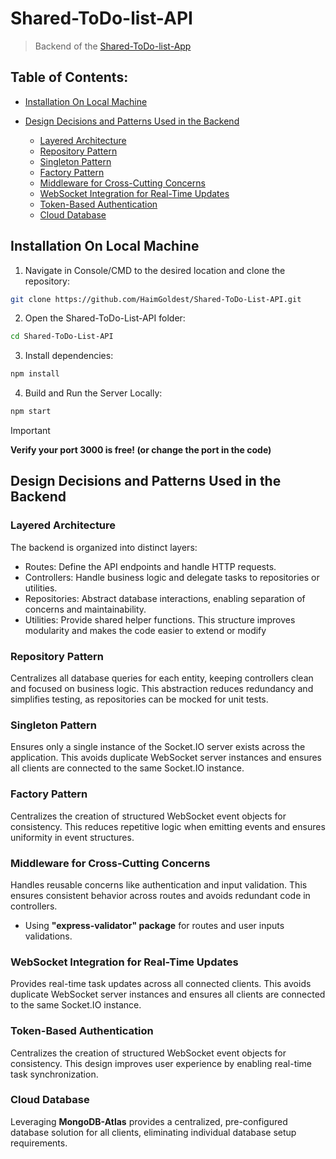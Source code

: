 # Shared-ToDo-list-API
> Backend of the [Shared-ToDo-list-App](https://github.com/HaimGoldest/Shared-ToDo-List-App)


## Table of Contents:
- [Installation On Local Machine](#installation-on-local-machine)
  
- [Design Decisions and Patterns Used in the Backend](#design-decisions-and-patterns-used-in-the-backend)
  - [Layered Architecture](#layered-architecture)
  - [Repository Pattern](#repository-pattern)
  - [Singleton Pattern](#singleton-pattern)
  - [Factory Pattern](#factory-pattern)
  - [Middleware for Cross-Cutting Concerns](#middleware-for-cross-cutting-concerns)
  - [WebSocket Integration for Real-Time Updates](#websocket-integration-for-real-time-updates)
  - [Token-Based Authentication](#token-based-authentication)
  - [Cloud Database](#cloud-database)


## Installation On Local Machine
1. Navigate in Console/CMD to the desired location and clone the repository:

```bash
git clone https://github.com/HaimGoldest/Shared-ToDo-List-API.git
```

2. Open the Shared-ToDo-List-API folder:

```bash
cd Shared-ToDo-List-API
```

3. Install dependencies:

```bash
npm install
```

4. Build and Run the Server Locally:

```bash
npm start
```

> [!IMPORTANT]
> __Verify your port 3000 is free! (or change the port in the code)__


## Design Decisions and Patterns Used in the Backend

### Layered Architecture
The backend is organized into distinct layers:
* Routes: Define the API endpoints and handle HTTP requests.
* Controllers: Handle business logic and delegate tasks to repositories or utilities.
* Repositories: Abstract database interactions, enabling separation of concerns and maintainability.
* Utilities: Provide shared helper functions.
This structure improves modularity and makes the code easier to extend or modify
 
### Repository Pattern
Centralizes all database queries for each entity, keeping controllers clean and focused on business logic.
This abstraction reduces redundancy and simplifies testing, as repositories can be mocked for unit tests.

### Singleton Pattern
Ensures only a single instance of the Socket.IO server exists across the application.
This avoids duplicate WebSocket server instances and ensures all clients are connected to the same Socket.IO instance.

### Factory Pattern
Centralizes the creation of structured WebSocket event objects for consistency.
This reduces repetitive logic when emitting events and ensures uniformity in event structures.

### Middleware for Cross-Cutting Concerns
Handles reusable concerns like authentication and input validation.
This ensures consistent behavior across routes and avoids redundant code in controllers.
* Using __"express-validator" package__ for routes and user inputs validations.

### WebSocket Integration for Real-Time Updates
Provides real-time task updates across all connected clients.
This avoids duplicate WebSocket server instances and ensures all clients are connected to the same Socket.IO instance.

### Token-Based Authentication
Centralizes the creation of structured WebSocket event objects for consistency.
This design improves user experience by enabling real-time task synchronization.

### Cloud Database
Leveraging __MongoDB-Atlas__ provides a centralized, pre-configured database solution for all clients, eliminating individual database setup requirements.
